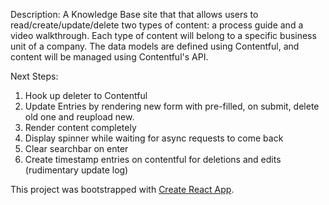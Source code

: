 Description: A Knowledge Base site that that allows users to read/create/update/delete two types of content: a process guide and a video walkthrough. Each type of content will belong to a specific business unit of a company. The data models are defined using Contentful, and content will be managed using Contentful's API.

Next Steps:

1. Hook up deleter to Contentful
2. Update Entries by rendering new form with pre-filled, on submit, delete old one and reupload new.
3. Render content completely
4. Display spinner while waiting for async requests to come back
5. Clear searchbar on enter
6. Create timestamp entries on contentful for deletions and edits (rudimentary update log)


This project was bootstrapped with [Create React App](https://github.com/facebookincubator/create-react-app).


